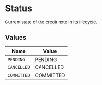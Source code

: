 # Status

Current state of the credit note in its lifecycle.


## Values

| Name        | Value       |
| ----------- | ----------- |
| `PENDING`   | PENDING     |
| `CANCELLED` | CANCELLED   |
| `COMMITTED` | COMMITTED   |